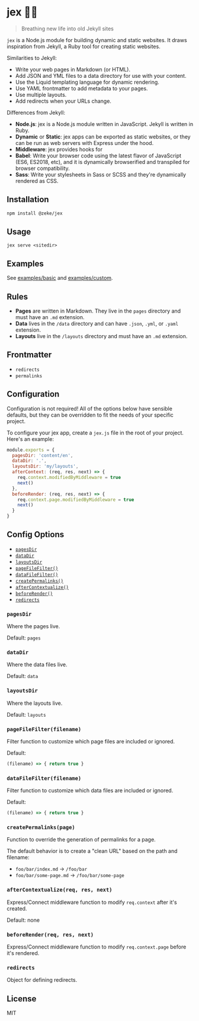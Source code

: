 # jex 🐢🚀

> Breathing new life into old Jekyll sites

`jex` is a Node.js module for building dynamic and static websites. It draws 
inspiration from Jekyll, a Ruby tool for creating static websites.

Similarities to Jekyll:

- Write your web pages in Markdown (or HTML).
- Add JSON and YML files to a data directory for use with your content.
- Use the Liquid templating language for dynamic rendering.
- Use YAML frontmatter to add metadata to your pages.
- Use multiple layouts.
- Add redirects when your URLs change.

Differences from Jekyll:

- **Node.js**: jex is a Node.js module written in JavaScript. Jekyll is written in Ruby.
- **Dynamic** or **Static**: jex apps can be exported as static websites, or they can be run as web servers with Express under the hood.
- **Middleware**: jex provides hooks for 
- **Babel**: Write your browser code using the latest flavor of JavaScript (ES6, ES2018, etc), and it is dynamically browserified and transpiled for browser compatibility.
- **Sass**: Write your stylesheets in Sass or SCSS and they're dynamically rendered as CSS.

## Installation

```sh
npm install @zeke/jex
```

## Usage

```
jex serve <sitedir>
```

## Examples

See [examples/basic](examples/basic) and [examples/custom](examples/custom).

## Rules

- **Pages** are written in Markdown. They live in the `pages` directory and must have an `.md` extension.
- **Data** lives in the `/data` directory and can have `.json`, `.yml`, or `.yaml` extension.
- **Layouts** live in the `/layouts` directory and must have an `.md` extension.

## Frontmatter

- `redirects`
- `permalinks`

## Configuration

Configuration is not required! All of the options below have sensible defaults,
but they can be overridden to fit the needs of your specific project.

To configure your jex app, create a `jex.js` file in the root of your project. 
Here's an example:

```js
module.exports = {
  pagesDir: 'content/en',
  dataDir: '.',
  layoutsDir: 'my/layouts',
  afterContext: (req, res, next) => {
    req.context.modifiedByMiddleware = true
    next()
  },
  beforeRender: (req, res, next) => {
    req.context.page.modifiedByMiddleware = true
    next()
  }
}
```

## Config Options

- [`pagesDir`](#pagesdir)
- [`dataDir`](#datadir)
- [`layoutsDir`](#layoutsdir)
- [`pageFileFilter()`](#pagefilefilterfilename)
- [`dataFileFilter()`](#datafilefilterfilename)
- [`createPermalinks()`](#createpermalinkspage)
- [`afterContextualize()`](#aftercontextualizereq-res-next)
- [`beforeRender()`](#beforerenderreq-res-next)
- [`redirects`](#redirects)

### `pagesDir`

Where the pages live.

Default: `pages`

### `dataDir`

Where the data files live.

Default: `data`

### `layoutsDir`

Where the layouts live.

Default: `layouts`

### `pageFileFilter(filename)`

Filter function to customize which page files are included or ignored.

Default:

```js
(filename) => { return true }
```

### `dataFileFilter(filename)`

Filter function to customize which data files are included or ignored.

Default:

```js
(filename) => { return true }
```

### `createPermalinks(page)`

Function to override the generation of permalinks for a page.

The default behavior is to create a "clean URL" based on the path and filename:

- `foo/bar/index.md` -> `/foo/bar`
- `foo/bar/some-page.md` -> `/foo/bar/some-page`

### `afterContextualize(req, res, next)`

Express/Connect middleware function to modify `req.context` after it's created.

Default: none

### `beforeRender(req, res, next)`

Express/Connect middleware function to modify `req.context.page` before it's rendered.

### `redirects`

Object for defining redirects.

## License

MIT

